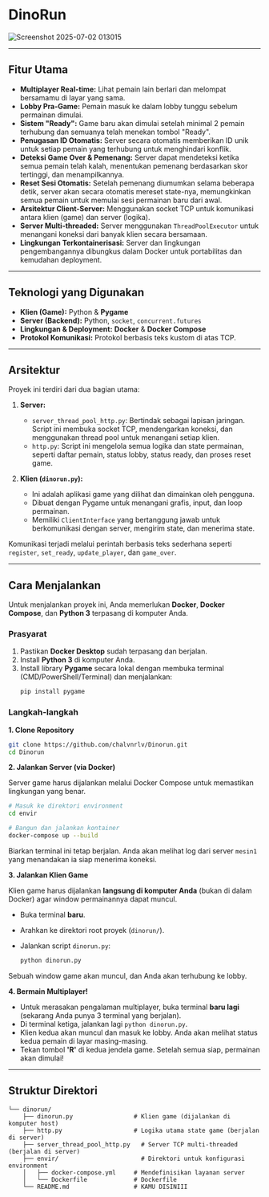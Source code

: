 # DinoRun

![Screenshot 2025-07-02 013015](https://github.com/user-attachments/assets/2e34cac2-beba-4324-87d5-386265de2316)

---

## Fitur Utama

-   **Multiplayer Real-time:** Lihat pemain lain berlari dan melompat bersamamu di layar yang sama.
-   **Lobby Pra-Game:** Pemain masuk ke dalam lobby tunggu sebelum permainan dimulai.
-   **Sistem "Ready":** Game baru akan dimulai setelah minimal 2 pemain terhubung dan semuanya telah menekan tombol "Ready".
-   **Penugasan ID Otomatis:** Server secara otomatis memberikan ID unik untuk setiap pemain yang terhubung untuk menghindari konflik.
-   **Deteksi Game Over & Pemenang:** Server dapat mendeteksi ketika semua pemain telah kalah, menentukan pemenang berdasarkan skor tertinggi, dan menampilkannya.
-   **Reset Sesi Otomatis:** Setelah pemenang diumumkan selama beberapa detik, server akan secara otomatis mereset state-nya, memungkinkan semua pemain untuk memulai sesi permainan baru dari awal.
-   **Arsitektur Client-Server:** Menggunakan socket TCP untuk komunikasi antara klien (game) dan server (logika).
-   **Server Multi-threaded:** Server menggunakan `ThreadPoolExecutor` untuk menangani koneksi dari banyak klien secara bersamaan.
-   **Lingkungan Terkontainerisasi:** Server dan lingkungan pengembangannya dibungkus dalam Docker untuk portabilitas dan kemudahan deployment.

---

## Teknologi yang Digunakan

-   **Klien (Game):** Python & **Pygame**
-   **Server (Backend):** Python, `socket`, `concurrent.futures`
-   **Lingkungan & Deployment:** **Docker** & **Docker Compose**
-   **Protokol Komunikasi:** Protokol berbasis teks kustom di atas TCP.

---

## Arsitektur

Proyek ini terdiri dari dua bagian utama:

1.  **Server:**
    -   `server_thread_pool_http.py`: Bertindak sebagai lapisan jaringan. Script ini membuka socket TCP, mendengarkan koneksi, dan menggunakan thread pool untuk menangani setiap klien.
    -   `http.py`: Script ini mengelola semua logika dan state permainan, seperti daftar pemain, status lobby, status ready, dan proses reset game.

2.  **Klien (`dinorun.py`):**
    -   Ini adalah aplikasi game yang dilihat dan dimainkan oleh pengguna.
    -   Dibuat dengan Pygame untuk menangani grafis, input, dan loop permainan.
    -   Memiliki `ClientInterface` yang bertanggung jawab untuk berkomunikasi dengan server, mengirim state, dan menerima state.

Komunikasi terjadi melalui perintah berbasis teks sederhana seperti `register`, `set_ready`, `update_player`, dan `game_over`.

---

## Cara Menjalankan

Untuk menjalankan proyek ini, Anda memerlukan **Docker**, **Docker Compose**, dan **Python 3** terpasang di komputer Anda.

### Prasyarat

1.  Pastikan **Docker Desktop** sudah terpasang dan berjalan.
2.  Install **Python 3** di komputer Anda.
3.  Install library **Pygame** secara lokal dengan membuka terminal (CMD/PowerShell/Terminal) dan menjalankan:
    ```bash
    pip install pygame
    ```

### Langkah-langkah

**1. Clone Repository**

```bash
git clone https://github.com/chalvnrlv/Dinorun.git
cd Dinorun
```

**2. Jalankan Server (via Docker)**

Server game harus dijalankan melalui Docker Compose untuk memastikan lingkungan yang benar.

```bash
# Masuk ke direktori environment
cd envir

# Bangun dan jalankan kontainer
docker-compose up --build
```
Biarkan terminal ini tetap berjalan. Anda akan melihat log dari server `mesin1` yang menandakan ia siap menerima koneksi.

**3. Jalankan Klien Game**

Klien game harus dijalankan **langsung di komputer Anda** (bukan di dalam Docker) agar window permainannya dapat muncul.

-   Buka terminal **baru**.
-   Arahkan ke direktori root proyek (`dinorun/`).
-   Jalankan script `dinorun.py`:

    ```bash
    python dinorun.py
    ```

Sebuah window game akan muncul, dan Anda akan terhubung ke lobby.

**4. Bermain Multiplayer!**

-   Untuk merasakan pengalaman multiplayer, buka terminal **baru lagi** (sekarang Anda punya 3 terminal yang berjalan).
-   Di terminal ketiga, jalankan lagi `python dinorun.py`.
-   Klien kedua akan muncul dan masuk ke lobby. Anda akan melihat status kedua pemain di layar masing-masing.
-   Tekan tombol **'R'** di kedua jendela game. Setelah semua siap, permainan akan dimulai!

---

## Struktur Direktori

```
└── dinorun/
    ├── dinorun.py                 # Klien game (dijalankan di komputer host)
    ├── http.py                    # Logika utama state game (berjalan di server)
    ├── server_thread_pool_http.py   # Server TCP multi-threaded (berjalan di server)
    ├── envir/                       # Direktori untuk konfigurasi environment
    │   ├── docker-compose.yml     # Mendefinisikan layanan server
    │   └── Dockerfile             # Dockerfile
    └── README.md                  # KAMU DISINIII
```
